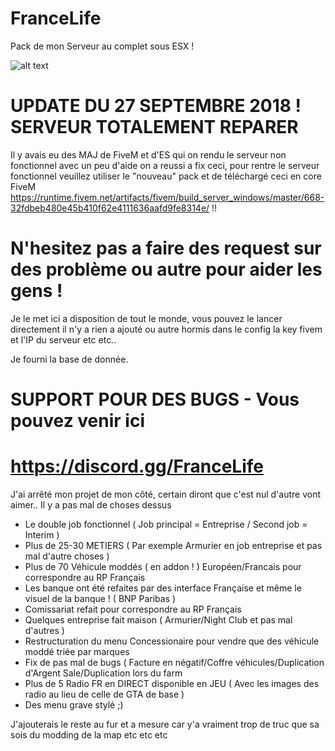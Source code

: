 # FranceLife
Pack de mon Serveur au complet sous ESX !

![alt text](https://image.noelshack.com/fichiers/2018/31/4/1533164803-france-life-rp.png)

# UPDATE DU 27 SEPTEMBRE 2018 ! SERVEUR TOTALEMENT REPARER
Il y avais eu des MAJ de FiveM et d'ES qui on rendu le serveur non fonctionnel
avec un peu d'aide on a reussi a fix ceci, pour rentre le serveur fonctionnel
veuillez utiliser le "nouveau" pack et de téléchargé ceci en core FiveM
https://runtime.fivem.net/artifacts/fivem/build_server_windows/master/668-32fdbeb480e45b410f62e4111636aafd9fe8314e/ !!

# N'hesitez pas a faire des request sur des problème ou autre pour aider les gens !

Je le met ici a disposition de tout le monde, vous pouvez le lancer directement il n'y a rien a ajouté ou autre hormis dans le config la key fivem et l'IP du serveur etc etc..

Je fourni la base de donnée.

# SUPPORT POUR DES BUGS - Vous pouvez venir ici 
# https://discord.gg/FranceLife

J'ai arrêté mon projet de mon côté, certain diront que c'est nul d'autre vont aimer.. Il y a pas mal de choses dessus 

- Le double job fonctionnel ( Job principal = Entreprise / Second job = Interim )
- Plus de 25-30 METIERS ( Par exemple Armurier en job entreprise et pas mal d'autre choses )
- Plus de 70 Véhicule moddés ( en addon ! ) Européen/Francais pour correspondre au RP Français
- Les banque ont été refaites par des interface Française et même le visuel de la banque ! ( BNP Paribas )
- Comissariat refait pour correspondre au RP Français
- Quelques entreprise fait maison ( Armurier/Night Club et pas mal d'autres )
- Restructuration du menu Concessionaire pour vendre que des véhicule moddé triée par marques
- Fix de pas mal de bugs ( Facture en négatif/Coffre véhicules/Duplication d'Argent Sale/Duplication lors du farm
- Plus de 5 Radio FR en DIRECT disponible en JEU ( Avec les images des radio au lieu de celle de GTA de base )
- Des menu grave stylé ;)

J'ajouterais le reste au fur et a mesure car y'a vraiment trop de truc que sa sois du modding de la map etc etc etc

